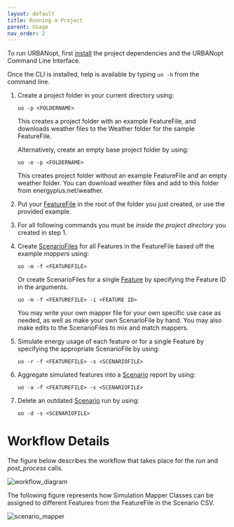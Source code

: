```yaml
---
layout: default
title: Running a Project
parent: Usage
nav_order: 2
---
```


To run URBANopt, first [install](../installation/installation.md) the project dependencies and the URBANopt Command Line Interface.

Once the CLI is installed, help is available by typing `uo -h` from the command line.

1. Create a project folder in your current directory using:

    ```terminal
    uo -p <FOLDERNAME>
    ```
    This creates a project folder with an example FeatureFile, and downloads weather files to the
    Weather folder for the sample FeatureFile.

    Alternatively, create an empty base project folder by using: 
    ```terminal
    uo -e -p <FOLDERNAME>
    ```
    This creates project folder without an example FeatureFile and an empty weather folder. You can
    download weather files and add to this folder from energyplus.net/weather.
1. Put your [FeatureFile](../overview/definitions.md) in the root of the folder you just created, or use the provided example.
1. For all following commands you must be _inside the project directory_ you created in step 1.
1. Create [ScenarioFiles](../overview/definitions.md) for all Features in the FeatureFile based off the example _mappers_ using:

    ```terminal
    uo -m -f <FEATUREFILE>
    ```

    Or create ScenarioFiles for a single [Feature](../overview/definitions.md) by specifying the Feature ID in the arguments.

    ```terminal
    uo -m -f <FEATUREFILE> -i <FEATURE ID>
    ```

    You may write your own mapper file for your own specific use case as needed, as well as make your own ScenarioFile by hand.  You may also make edits to the ScenarioFiles to mix and match mappers.

1. Simulate energy usage of each feature or for a single Feature by specifying the appropriate
   ScenarioFile by using:

    ```terminal
    uo -r -f <FEATUREFILE> -s <SCENARIOFILE>
    ```

1. Aggregate simulated features into a [Scenario](../overview/definitions.md) report by using:

    ```terminal
    uo -a -f <FEATUREFILE> -s <SCENARIOFILE>
    ```

1. Delete an outdated [Scenario](../overview/definitions.md) run by using:

    ```terminal
    uo -d -s <SCENARIOFILE>
    ```

# Workflow Details

The figure below describes the workflow that takes place for the *run* and *post_process* calls.

![workflow_diagram](../doc_files/CLI_workflow_diagram.jpg)


The following figure represents how Simulation Mapper Classes can be assigned to different Features from the FeatureFile in the Scenario CSV.

![scenario_mapper](../doc_files/scenario_mapper.jpg)
